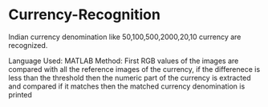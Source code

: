 # Currency-Recognition

Indian currency denomination like 50,100,500,2000,20,10 currency are recognized.

Language Used: MATLAB
Method: First RGB values of the images are compared with all the reference images of the currency, if the differenece is less than the threshold then the numeric part of the currency is extracted and compared if it matches then the matched currency denomination is printed
